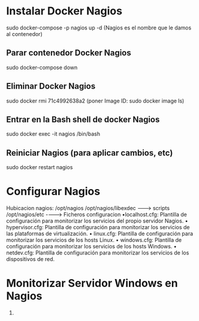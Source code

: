 # Instalar Docker Nagios
sudo docker-compose -p nagios up -d    (Nagios es el nombre que le damos al contenedor)
## Parar contenedor Docker Nagios
 sudo docker-compose down
## Eliminar Docker Nagios
sudo docker rmi  71c4992638a2 (poner Image ID: sudo docker image ls)
## Entrar en la Bash shell de docker Nagios
sudo docker exec -it nagios /bin/bash
## Reiniciar Nagios (para aplicar cambios, etc)
sudo docker restart nagios
# Configurar Nagios

Hubicacion nagios:
/opt/nagios
/opt/nagios/libexdec ---> scripts
/opt/nagios/etc ----> Ficheros configuracion
•localhost.cfg: Plantilla de configuración para monitorizar los servicios del propio servidor Nagios.
• hypervisor.cfg: Plantilla de configuración para monitorizar los servicios de las plataformas de virtualización.
• linux.cfg: Plantilla de configuración para monitorizar los servicios de los hosts Linux.
• windows.cfg: Plantilla de configuración para monitorizar los servicios de los hosts Windows.
• netdev.cfg: Plantilla de configuración para monitorizar los servicios de los dispositivos de red.

# Monitorizar Servidor Windows en Nagios

1.
 
